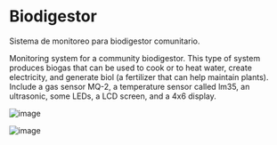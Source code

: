 # Biodigestor
Sistema de monitoreo para biodigestor comunitario.

Monitoring system for a community biodigestor. This type of system produces biogas that can be used to cook or to heat water, create electricity, and generate biol (a fertilizer that can help maintain plants).
Include a gas sensor MQ-2, a temperature sensor called lm35, an ultrasonic, some LEDs, a LCD screen, and a 4x6 display.

![image](https://user-images.githubusercontent.com/51099544/226973473-e2a2cc70-28b8-4040-9b7a-50d3f225c714.png)

![image](https://user-images.githubusercontent.com/51099544/226979837-761c8cb5-dbfe-4fe7-9b50-8a50c232434c.png)
